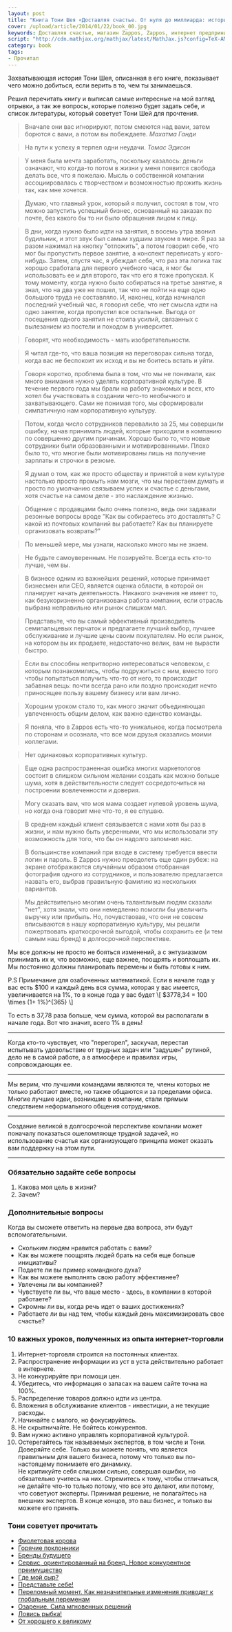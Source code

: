 ```yaml
---
layout: post
title: "Книга Тони Шея «Доставляя счастье. От нуля до миллиарда: история создания выдающейся компании из первых рук»"
cover: /upload/article/2014/01/22/book_00.jpg
keywords: Доставляя счастье, магазин Zappos, Zappos, интернет предпринимательство, интернет-магазин, советы как создать интернет магазин
script: "http://cdn.mathjax.org/mathjax/latest/MathJax.js?config=TeX-AMS-MML_HTMLorMML"
category: book
tags:
- Прочитал
---
```


Захватывающая история Тони Шея, описанная в его книге, показывает чего можно добиться, если верить в то, чем ты занимаешься.

Решил перечитать книгу и выписал самые интересные на мой взгляд отрывки, а так же вопросы, которые полезно будет задать себе, и список литературы, который советует Тони Шей для прочтения.

<blockquote>
Вначале они вас игнорируют, потом смеются над вами, затем борются с вами, а потом вы побеждаете.
<cite>Махатма Ганди</cite>
</blockquote>

<blockquote>
На пути к успеху я терпел одни неудачи.
<cite>Томас Эдисон</cite>
</blockquote>

<blockquote>
У меня была мечта заработать, поскольку казалось: деньги означают, что когда-то потом в жизни у меня появится свобода делать все,
что я пожелаю. Мысль о собственной компании ассоциировалась с творчеством  и возможностью прожить жизнь так, как мне хочется.
</blockquote>

<blockquote>
Думаю, что главный урок, который я получил, состоял в том, что можно запустить успешный бизнес, основанный на заказах по почте, без какого бы то ни было обращения лицом к лицу.
</blockquote>

<blockquote>
В дни, когда нужно было идти на занятия, в восемь утра звонил будильник, и этот звук был самым худшим звуком в мире.
Я раз за разом нажимал на кнопку "отложить", а потом говорил себе, что мог бы пропустить первое занятие,
а конспект переписать у кого-нибудь. Затем, спустя час, я убеждал себя, что раз эта логика  так хорошо сработала для первого учебного часа,
я мог бы использовать ее и для второго, так что его я тоже пропускал. К тому моменту, когда нужно было собираться на третье занятие,
я знал, что на два уже не пошел, так что не пойти на еще одно большого труда не составляло.
И, наконец, когда начинался последний учебный час, я говорил себе, что нет смысла идти на одно занятие, когда пропустил все остальные.
Выгода от посещения одного занятия не стоила усилий, связанных с вылезанием из постели и походом в университет.
</blockquote>

<blockquote>
Говорят, что необходимость - мать изобретательности.
</blockquote>

<blockquote>
Я читал где-то, что ваша позиция на переговорах сильна тогда, когда вас не беспокоит их исход и вы не боитесь встать и уйти.
</blockquote>

<blockquote>
Говоря коротко, проблема была в том, что мы не понимали, как много внимания нужно уделять корпоративной культуре. В течение
первого года мы брали на работу знакомых и всех, кто хотел бы участвовать в создании чего-то необычного и захватывающего.
Сами не понимая того, мы сформировали симпатичную нам корпоративную культуру.
</blockquote>

<blockquote>
Потом, когда число сотрудников перевалило за 25, мы совершили ошибку, начав принимать людей, которые приходили в компанию по совершенно другим причинам.
Хорошо было то, что новые сотрудники были образованными и мотивированными. Плохо было то, что многие были мотивированы лишь на получение зарплаты и строчки в резюме.
</blockquote>

<blockquote>
Я думал о том, как же просто обществу и принятой в нем культуре настолько просто промыть нам мозги, что мы перестаем думать и просто по умолчанию
связываем успех и счастье с деньгами, хотя счастье на самом деле - это наслаждение жизнью.
</blockquote>

<blockquote>
Общение с продавцами было очень полезно, ведь они задавали резонные вопросы вроде "Как  вы собираетесь это доставлять? С какой из почтовых компаний вы работаете? Как вы планируете организовать возвраты?"
</blockquote>

<blockquote>
По меньшей мере, мы узнали, насколько много мы не знаем.
</blockquote>

<blockquote>
Не будьте самоуверенным. Не позируейте. Всегда есть кто-то лучше, чем вы.
</blockquote>

<blockquote>
В бизнесе одним из важнейших решений, которые принимает бизнесмен или СЕО, является оценка области, в которой он планирует начать деятельность.
Никакого значения не имеет то, как безукоризненно организована работа компании, если отрасль выбрана неправильно или рынок слишком мал.
</blockquote>

<blockquote>
Представьте, что вы самый эффективный производитель семипальцевых перчаток и предлагаете лучший выбор, лучшее обслуживание и лучшие цены своим покупателям. Но если
рынок, на котором вы их продаете, недостаточно велик, вам не вырасти быстро.
</blockquote>

<blockquote>
Если вы способны непритворно интересоваться человеком, с которым познакомились, чтобы подружиться с ним, вместо того чтобы попытаться получить что-то от него, то происходит забавная вещь:
почти всегда рано или поздно происходит нечто приносящее пользу вашему бизнесу или вам лично.
</blockquote>

<blockquote>
Хорошим уроком стало то, как много значит объединяющая увлеченность общим делом, как важно единство команды.
</blockquote>

<blockquote>
Я поняла, что в Zappos есть что-то уникальное, когда посмотрела по сторонам и осознала, что все мои друзья оказались моими коллегами.
</blockquote>

<blockquote>
Нет одинаковых корпоративных культур.
</blockquote>

<blockquote>
Еще одна распространенная ошибка многих маркетологов состоит в слишком сильном желании создать как можно больше шума, хотя
в действительности следует сосредоточиться  на построении вовлеченности и доверия.
</blockquote>

<blockquote>
Могу сказать вам, что моя мама создает нулевой уровень шума, но когда она говорит мне что-то, я ее слушаю.
</blockquote>

<blockquote>
В среднем каждый клиент связывается с нами хотя бы раз в жизни, и нам нужно быть уверенными, что мы использовали эту возможность для того, что бы он надолго запомнил нас.
</blockquote>

<blockquote>
В большинстве компаний при входе в систему требуется ввести логин и пароль. В Zappos нужно преодолеть еще один рубеж: на экране отображаются случайным образом
отобранная фотография одного из сотрудников, и пользователю предлагается назвать его, выбрав правильную фамилию из нескольких вариантов.
</blockquote>

<blockquote>
Мы действительно  многим очень талантливым людям сказали "нет", хотя знали, что они немедленно помогли бы увеличить выручку или прибыль.
Но, почувствовав, что они не совсем вписываются в нашу корпоративную культуру, мы решили пожертвовать краткосрочной выгодой,
чтобы сохранить ее (и тем самым наш бренд) в долгосрочной перспективе.
</blockquote>

Мы все должны не просто не бояться изменений, а с энтузиазмом принимать их и, что возможно, еще важнее, поощрять и воплощать их. Мы постоянно должны планировать перемены и быть готовы к ним.

P.S Примечание  для озабоченных математикой. Если в начале года у вас есть $100 и каждый день вся сумма, которая у вас имеется, увеличивается на 1%, то в конце года у вас будет
\\[ $3778,34 = 100 \times (1+ 1\%)^{365} \\]

То есть в 37,78 раза больше, чем сумма, которой вы располагали в начале года. Вот что значит, всего 1% в день!

<hr>

Когда кто-то чувствует, что "перегорел", заскучал, перестал испытывать удовольствие от трудных задач или "задушен" рутиной, дело не в самой работе, а в атмосфере и правилах игры, сопровождающих  ее.

<hr>

Мы верим, что лучшими командами являются те, члены которых не только работают вместе, но также общаются и за пределами офиса.
Многие лучшие идеи, возникшие в компании, стали прямым следствием неформального общения сотрудников.

<hr>

Создание великой в долгосрочной перспективе компании может поначалу показаться ошеломляюще трудной задачей, но
использование счастья как организующего принципа может оказать вам поддержку на этом пути.

<hr>

### Обязательно задайте себе вопросы

1. Какова моя цель в жизни?
1. Зачем?

### Дополнительные вопросы

Когда вы сможете ответить на первые два вопроса, эти будут вспомогательными.

- Скольким людям нравится работать с вами?
- Как вы можете поощрять людей брать на себя еще больше инициативы?
- Подаете ли вы пример командного духа?
- Как вы можете выполнять свою работу эффективнее?
- Увлечены ли вы компанией?
- Чувствуете ли вы, что ваше место - здесь, в компании в которой работаете?
- Скромны ли вы, когда речь идет о ваших достижениях?
- Работаете ли вы над тем, чтобы каждый день максимизировать свое счастье?

### 10 важных уроков, полученных из опыта интернет-торговли

1. Интернет-торговля строится на постоянных клиентах.
1. Распространение информации из уст в уста действительно работает в интернете.
1. Не конкурируйте при помощи цен.
1. Убедитесь, что информация о запасах на вашем сайте точна на 100%.
1. Распределение товаров должно идти из центра.
1. Вложения в обслуживание клиентов - инвестиции, а не текущие расходы.
1. Начинайте с малого, но фокусируйтесь.
1. Не скрытничайте. Не бойтесь конкурентов.
1. Вам нужно активно управлять корпоративной культурой.
1. Остерегайтесь так называемых экспертов, в том числе и Тони. <br />
   Доверяйте себе. Только вы можете понять, что является правильным для вашего бизнеса, потому что только вы по-настоящему понимаете его динамику.<br/>
   Не критикуйте себя слишком сильно, совершая ошибки, но обязательно учитесь на них. Стремитесь к тому, чтобы отличаться, не делайте
   что-то только потому, что все это делают, или потому, что советуют эксперты. Принимая решение, не полагайтесь на внешних экспертов. В конце концов, это ваш бизнес, и только вы можете его принять.

### Тони советует прочитать

- [Фиолетовая корова](http://www.mann-ivanov-ferber.ru/books/mif/purplecow/)
- [Горячие поклонники](http://www.ozon.ru/context/detail/id/3329770/)
- [Бренды будущего](http://www.ozon.ru/context/detail/id/2459448/)
- [Сервис, ориентированный на бренд. Новое конкурентное преимущество](http://www.ozon.ru/context/detail/id/4863517/)
- [Где мой сыр?](http://www.ozon.ru/context/detail/id/4627188/)
- [Представьте себе!](http://www.ozon.ru/context/detail/id/1627390/)
- [Переломный момент. Как незначительные изменения приводят к глобальным переменам](http://www.ozon.ru/context/detail/id/19901037/)
- [Озарение. Сила мгновенных решений](http://www.ozon.ru/context/detail/id/4599481/)
- [Ловись рыбка!](http://www.ozon.ru/context/detail/id/1685078/)
- [От хорошего к великому](http://www.mann-ivanov-ferber.ru/books/sse/good-to-great/)